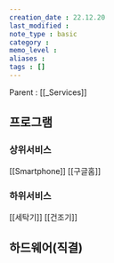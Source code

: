 ```yaml
---
creation_date : 22.12.20
last_modified :
note_type : basic
category :
memo_level :
aliases : 
tags : []
---
```


Parent : [[_Services]]



## 프로그램

### 상위서비스
[[Smartphone]]
[[구글홈]]

### 하위서비스
[[세탁기]]
[[건조기]]

## 하드웨어(직결)


